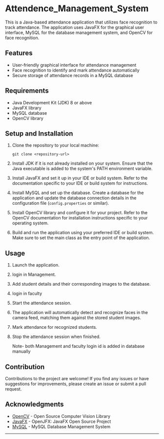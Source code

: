# Attendence_Management_System

This is a Java-based attendance application that utilizes face recognition to track attendance. The application uses JavaFX for the graphical user interface, MySQL for the database management system, and OpenCV for face recognition.

## Features

- User-friendly graphical interface for attendance management
- Face recognition to identify and mark attendance automatically
- Secure storage of attendance records in a MySQL database

## Requirements

- Java Development Kit (JDK) 8 or above
- JavaFX library
- MySQL database
- OpenCV library

## Setup and Installation

1. Clone the repository to your local machine:
   ```
   git clone <repository-url>
   ```

2. Install JDK if it is not already installed on your system. Ensure that the Java executable is added to the system's PATH environment variable.

3. Install JavaFX and set it up in your IDE or build system. Refer to the documentation specific to your IDE or build system for instructions.

4. Install MySQL and set up the database. Create a database for the application and update the database connection details in the configuration file (`config.properties` or similar).

5. Install OpenCV library and configure it for your project. Refer to the OpenCV documentation for installation instructions specific to your operating system.

6. Build and run the application using your preferred IDE or build system. Make sure to set the main class as the entry point of the application.

## Usage

1. Launch the application.
   
3. login in Management.

4. Add student details and their corresponding images to the database.
   
6. login in faculty

7. Start the attendance session.

8. The application will automatically detect and recognize faces in the camera feed, matching them against the stored student images.

9. Mark attendance for recognized students.

10. Stop the attendance session when finished.

    Note- both Management and faculty login id is added in database manually

## Contribution

Contributions to the project are welcome! If you find any issues or have suggestions for improvements, please create an issue or submit a pull request.



## Acknowledgments

- [OpenCV](https://opencv.org/) - Open Source Computer Vision Library
- [JavaFX](https://openjfx.io/) - OpenJFX: JavaFX Open Source Project
- [MySQL](https://www.mysql.com/) - MySQL Database Management System

---


